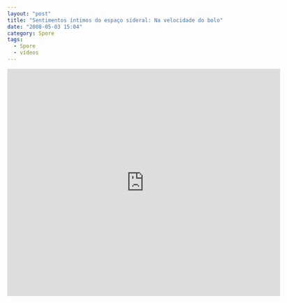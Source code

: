 ```yaml
---
layout: "post"
title: "Sentimentos íntimos do espaço sideral: Na velocidade do bolo"
date: "2008-05-03 15:04"
category: Spore
tags:
  - Spore
  - vídeos
---
```


<iframe width="625" height="521" src="https://www.youtube-nocookie.com/embed/5T8_hqDy_80" frameborder="0" allow="accelerometer; autoplay; encrypted-media; gyroscope; picture-in-picture" allowfullscreen></iframe>
